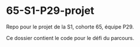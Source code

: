 # 65-S1-P29-projet
Repo pour le projet de la S1, cohorte 65, équipe P29.

Ce dossier contient le code pour le défi du parcours.
